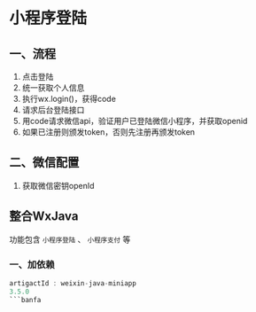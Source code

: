 # 小程序登陆


## 一、流程
1. 点击登陆
2. 统一获取个人信息
3. 执行wx.login()，获得code
4. 请求后台登陆接口
5. 用code请求微信api，验证用户已登陆微信小程序，并获取openid
6. 如果已注册则颁发token，否则先注册再颁发token

## 二、微信配置
1. 获取微信密钥openId


## 整合WxJava
功能包含 `小程序登陆` 、 `小程序支付` 等

### 一、加依赖
```java
artigactId : weixin-java-miniapp
3.5.0
```banfa
